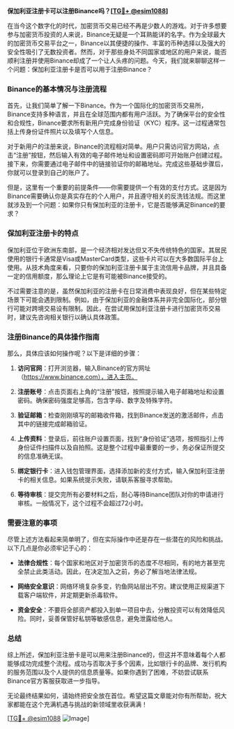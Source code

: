 **保加利亚注册卡可以注册Binance吗？[[TG💪+ @esim1088](https://t.me/s/esim1088)]**

在当今这个数字化的时代，加密货币交易已经不再是少数人的游戏。对于许多想要参与加密货币投资的人来说，Binance无疑是一个耳熟能详的名字。作为全球最大的加密货币交易平台之一，Binance以其便捷的操作、丰富的币种选择以及强大的安全性吸引了无数投资者。然而，对于那些身处不同国家或地区的用户来说，能否顺利注册并使用Binance却成了一个让人头疼的问题。今天，我们就来聊聊这样一个问题：保加利亚注册卡是否可以用于注册Binance？

### Binance的基本情况与注册流程

首先，让我们简单了解一下Binance。作为一个国际化的加密货币交易所，Binance支持多种语言，并且在全球范围内都有用户活跃。为了确保平台的安全性和合规性，Binance要求所有新用户完成身份验证（KYC）程序。这一过程通常包括上传身份证件照片以及填写个人信息。

对于新用户的注册来说，Binance的流程相对简单。用户只需访问官方网站，点击“注册”按钮，然后输入有效的电子邮件地址和设置密码即可开始账户创建过程。接下来，你需要通过电子邮件中的链接验证你的邮箱地址。完成这些基础步骤后，你就可以登录到自己的账户了。

但是，这里有一个重要的前提条件——你需要提供一个有效的支付方式。这是因为Binance需要确认你是真实存在的个人用户，并且遵守相关的反洗钱法规。而这里就涉及到一个问题：如果你只有保加利亚的注册卡，它是否能够满足Binance的要求？

### 保加利亚注册卡的特点

保加利亚位于欧洲东南部，是一个经济相对发达但又不失传统特色的国家。其居民使用的银行卡通常是Visa或MasterCard类型，这些卡片可以在大多数国际平台上使用。从技术角度来看，只要你的保加利亚注册卡属于主流信用卡品牌，并且具备一定的信用额度，那么理论上它是有可能被Binance接受的。

不过需要注意的是，虽然保加利亚的注册卡在日常消费中表现良好，但在某些特定场景下可能会遇到限制。例如，由于保加利亚的金融体系并非完全国际化，部分银行可能对跨境交易设有限制。因此，在尝试用保加利亚注册卡进行加密货币交易时，建议先咨询相关银行以确认具体政策。

### 注册Binance的具体操作指南

那么，具体应该如何操作呢？以下是详细的步骤：

1. **访问官网**：打开浏览器，输入Binance的官方网址（https://www.binance.com），进入主页。
   
2. **注册账号**：点击页面右上角的“注册”按钮，按照提示输入电子邮箱地址和设置密码。确保密码强度足够高，包含字母、数字及特殊字符。

3. **验证邮箱**：检查刚刚填写的邮箱收件箱，找到Binance发送的激活邮件，点击其中的链接完成邮箱验证。

4. **上传资料**：登录后，前往账户设置页面，找到“身份验证”选项，按照指引上传身份证件扫描件以及自拍照。这是整个过程中最重要的一步，务必保证所提交的信息准确无误。

5. **绑定银行卡**：进入钱包管理界面，选择添加新的支付方式，输入保加利亚注册卡的相关信息。如果系统提示失败，请联系客服寻求帮助。

6. **等待审核**：提交完所有必要材料之后，耐心等待Binance团队对你的申请进行审核。一般情况下，这个过程不会超过72小时。

### 需要注意的事项

尽管上述方法看起来简单明了，但在实际操作中还是存在一些潜在的风险和挑战。以下几点是你必须牢记于心的：

- **法律合规性**：每个国家和地区对于加密货币的态度不尽相同，有的地方甚至完全禁止此类活动。因此，在决定加入之前，务必了解当地法律法规。
  
- **网络安全意识**：网络环境复杂多变，钓鱼网站层出不穷。建议使用正规渠道下载客户端软件，并定期更新杀毒软件。

- **资金安全**：不要将全部资产都投入到单一项目中去，分散投资可以有效降低风险。同时，妥善保管好私钥等敏感信息，避免泄露给他人。

### 总结

综上所述，保加利亚注册卡是可以用来注册Binance的，但这并不意味着每个人都能够成功完成整个流程。成功与否取决于多个因素，比如银行卡的品牌、发行机构的服务范围以及个人提供的信息质量等。如果你遇到了困难，不妨尝试联系Binance官方客服获取进一步指导。

无论最终结果如何，请始终把安全放在首位。希望这篇文章能对你有所帮助，祝大家都能在这个充满机遇与挑战的新领域里收获满满！

[[TG💪+ @esim1088](https://t.me/s/esim1088) ![Image](https://i.postimg.cc/4NQfJmqS/Snipaste-2025-05-13-00-14-12.png)]